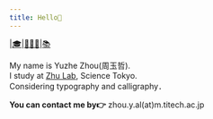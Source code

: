 ```yaml
---
title: Hello👋
---
```

|[🎓](https://cooh2.github.io/Quartz/Research)|[🧑🏻‍💻](https://cooh2.github.io/Quartz/About_me)|[📚](https://cooh2.github.io/Quartz/Booklist)

My name is Yuzhe Zhou(周玉哲).<br>I study at [Zhu Lab](https://lab.zhuxinru.com/), Science Tokyo.<br>Considering typography and calligraphy．  

**You can contact me by👉** zhou.y.al(at)m.titech.ac.jp